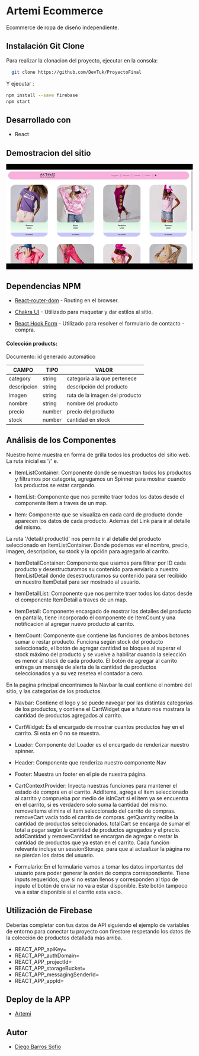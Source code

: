 # Artemi Ecommerce

Ecommerce de ropa de diseño independiente.

## Instalación Git Clone

Para realizar la clonacion del proyecto, ejecutar en la consola:

```bash
  git clone https://github.com/DevTuk/ProyectoFinal
```

Y ejecutar :

```bash
npm install --save firebase
npm start
```

## Desarrollado con

- React

## Demostracion del sitio

![Alt Text](./public/Artemi.gif)

## Dependencias NPM

- [React-router-dom](https://v5.reactrouter.com/web/guides/quick-start) - Routing en el browser.

- [Chakra UI](https://react-bootstrap.github.io) - Utilizado para maquetar y dar estilos al sitio.

- [React Hook Form](https://react-hook-form.com) - Utilizado para resolver el formulario de contacto - compra.

#### Colección products:

Documento: id generado automático

| CAMPO       | TIPO   | VALOR                          |
| ----------- | ------ | ------------------------------ |
| category    | string | categoría a la que pertenece   |
| descripcion | string | descripción del producto       |
| imagen      | string | ruta de la imagen del producto |
| nombre      | string | nombre del producto            |
| precio      | number | precio del producto            |
| stock       | number | cantidad en stock              |

## Análisis de los Componentes

Nuestro home muestra en forma de grilla todos los productos del sitio web. La ruta inicial es '/' e.

- ItemListContainer: Componente donde se muestran todos los productos y filtramos por categoria, agregamos un Spinner para mostrar cuando los productos se estar cargando.

- ItemList: Componente que nos permite traer todos los datos desde el componente Item a traves de un map.

- Item: Componente que se visualiza en cada card de producto donde aparecen los datos de cada producto. Ademas del Link para ir al detalle del mismo.

La ruta '/detail/:productId' nos permite ir al detalle del producto seleccionado en ItemListContainer. Donde podemos ver el nombre, precio, imagen, descripcion, su stock y la opción para agregarlo al carrito.

- ItemDetailContainer: Componente que usamos para filtrar por ID cada producto y desestructuramos su contenido para enviarlo a nuestro ItemListDetail donde desestructuramos su contenido para ser recibido en nuestro ItemDetail para ser mostrado al usuario.

- ItemDetailList: Componente que nos permite traer todos los datos desde el componente ItemDetail a traves de un map.

- ItemDetail: Componente encargado de mostrar los detalles del producto en pantalla, tiene incorporado el componente de ItemCount y una notificacion al agregar nuevo producto al carrito.

- ItemCount: Componente que contiene las funciones de ambos botones sumar o restar producto. Funciona según stock del producto seleccionado, el botón de agregar cantidad se bloquea al superar el stock máximo del producto y se vuelve a habilitar cuando la selección es menor al stock de cada producto. El botón de agregar al carrito entrega un mensaje de alerta de la cantidad de productos seleccionados y a su vez resetea el contador a cero.

En la pagina principal encontramos la Navbar la cual contiene el nombre del sitio, y las categorias de los productos.

- Navbar: Contiene el logo y se puede navegar por las distintas categorias de los productos, y contiene el CartWidget que a futuro nos mostrara la cantidad de productos agregados al carrito.

- CartWidget: Es el encargado de mostrar cuantos productos hay en el carrito. Si esta en 0 no se muestra.

- Loader: Componente del Loader es el encargado de renderizar nuestro spinner.

- Header: Componente que renderiza nuestro componente Nav

- Footer: Muestra un footer en el pie de nuestra página.

- CartContextProvider: Inyecta nuestras funciones para mantener el estado de compra en el carrito. AddItems, agrega el item seleccionado al carrito y comprueba por medio de isInCart si el item ya se encuentra en el carrito, si es verdadero solo suma la cantidad del mismo. removeItems elimina el item seleccionado del carrito de compras. removeCart vacía todo el carrito de compras. getQuantity recibe la cantidad de productos seleccionados. totalCart se encarga de sumar el total a pagar según la cantidad de productos agregados y el precio. addCantidad y removeCantidad se encargan de agregar o restar la cantidad de productos que ya estan en el carrito. Cada función relevante incluye un sessionStorage, para que al actualizar la página no se pierdan los datos del usuario.

- Formulario: En el formulario vamos a tomar los datos importantes del usuario para poder generar la orden de compra correspondiente. Tiene inputs requeridos, que si no estan llenos y corresponden al tipo de inputo el botón de enviar no va a estar disponible. Este botón tampoco va a estar disponible si el carrito esta vacio.

## Utilización de Firebase

Deberías completar con tus datos de API siguiendo el ejemplo de variables de entorno para conectar tu proyecto con firestore respetando los datos de la colección de productos detallada más arriba.

- REACT_APP_apiKey=
- REACT_APP_authDomain=
- REACT_APP_projectId=
- REACT_APP_storageBucket=
- REACT_APP_messagingSenderId=
- REACT_APP_appId=

## Deploy de la APP

- [Artemi](https://artemi-final.netlify.app/)

## Autor

- [Diego Barros Sofio](https://www.linkedin.com/in/diego-barros-sofio-355725168/)
